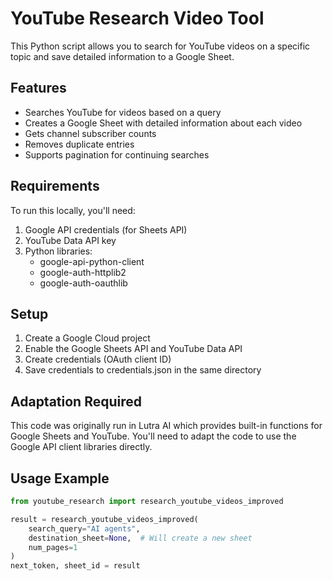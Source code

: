 # YouTube Research Video Tool

This Python script allows you to search for YouTube videos on a specific topic and save detailed information to a Google Sheet.

## Features

- Searches YouTube for videos based on a query
- Creates a Google Sheet with detailed information about each video
- Gets channel subscriber counts
- Removes duplicate entries
- Supports pagination for continuing searches

## Requirements

To run this locally, you'll need:

1. Google API credentials (for Sheets API)
2. YouTube Data API key
3. Python libraries:
   - google-api-python-client
   - google-auth-httplib2
   - google-auth-oauthlib

## Setup

1. Create a Google Cloud project
2. Enable the Google Sheets API and YouTube Data API
3. Create credentials (OAuth client ID)
4. Save credentials to credentials.json in the same directory

## Adaptation Required

This code was originally run in Lutra AI which provides built-in functions for Google Sheets and YouTube.
You'll need to adapt the code to use the Google API client libraries directly.

## Usage Example

```python
from youtube_research import research_youtube_videos_improved

result = research_youtube_videos_improved(
    search_query="AI agents",
    destination_sheet=None,  # Will create a new sheet
    num_pages=1
)
next_token, sheet_id = result
```
